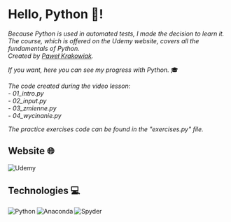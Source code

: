 # Hello, Python 🐍!

*Because Python is used in automated tests, I made the decision to learn it. <br>
The course, which is offered on the Udemy website, covers all the fundamentals of Python. <br>
Created by [Paweł Krakowiak](https://e-smartdata.org/).*

*If you want, here you can see my progress with Python.* 🎓

*The code created during the video lesson:* <br>
*- 01_intro.py* <br>
*- 02_input.py* <br>
*- 03_zmienne.py* <br>
*- 04_wycinanie.py* <br>

*The practice exercises code can be found in the "exercises.py" file.*

## Website 🌐

<img alt="Udemy" src="https://img.shields.io/badge/Udemy-A435F0?style=for-the-badge&logo=Udemy&logoColor=white"/>

## Technologies 💻

<img align="left" alt="Python" src="https://img.shields.io/badge/python-3670A0?style=for-the-badge&logo=python&logoColor=ffdd54"/>
<img align="left" alt="Anaconda" src="https://img.shields.io/badge/Anaconda-%2344A833.svg?style=for-the-badge&logo=anaconda&logoColor=white"/>
<img align="left" alt="Spyder" src="https://img.shields.io/badge/Spyder-838485?style=for-the-badge&logo=spyder%20ide&logoColor=maroon"/>

